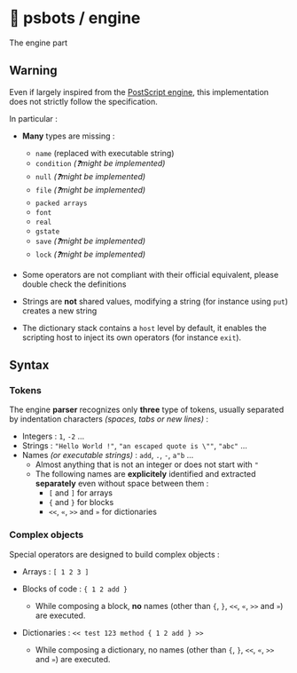 # 🤖 psbots / engine

The engine part

## Warning

Even if largely inspired from the [PostScript engine](https://en.wikipedia.org/wiki/PostScript), this implementation does not strictly follow the specification.

In particular :

* **Many** types are missing :
  * `name` (replaced with executable string)
  * `condition` *(❓might be implemented)*
  * `null` *(❓might be implemented)*
  * `file` *(❓might be implemented)*
  * `packed arrays`
  * `font`
  * `real`
  * `gstate`
  * `save` *(❓might be implemented)*
  * `lock` *(❓might be implemented)*

* Some operators are not compliant with their official equivalent, please double check the definitions

* Strings are **not** shared values, modifying a string (for instance using  `put`) creates a new string

* The dictionary stack contains a `host` level by default, it enables the scripting host to inject its own operators (for instance `exit`).

## Syntax

### Tokens

The engine **parser** recognizes only **three** type of tokens, usually separated by indentation characters *(spaces, tabs or new lines)* :

* Integers : `1`, `-2` ...
* Strings : `"Hello World !"`, `"an escaped quote is \""`, `"abc"` ...
* Names *(or executable strings)* : `add`, `.`, `-`, `a"b` ... 
  * Almost anything that is not an integer or does not start with `"`
  * The following names are **explicitely** identified and extracted **separately** even without space between them :
    * `[` and `]` for arrays
    * `{` and `}` for blocks
    * `<<`, `«`, `>>` and `»` for dictionaries

### Complex objects

Special operators are designed to build complex objects :

* Arrays : `[ 1 2 3 ]`

* Blocks of code : `{ 1 2 add }`
  *  While composing a block, **no** names (other than `{`, `}`, `<<`, `«`, `>>` and `»`) are executed.

* Dictionaries : `<< test 123 method { 1 2 add } >>`
  *  While composing a dictionary, no names (other than `{`, `}`, `<<`, `«`, `>>` and `»`) are executed.
